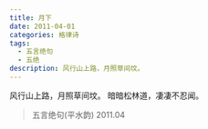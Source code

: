 ```yaml
---
title: 月下
date: 2011-04-01
categories: 格律诗
tags:
  - 五言绝句
  - 五绝
description: 风行山上路，月照草间坟。
---
```


风行山上路，月照草间坟。
暗暗松林道，凄凄不忍闻。

> 五言绝句(平水韵)
> 2011.04